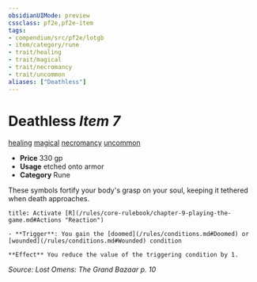 ```yaml
---
obsidianUIMode: preview
cssclass: pf2e,pf2e-item
tags:
- compendium/src/pf2e/lotgb
- item/category/rune
- trait/healing
- trait/magical
- trait/necromancy
- trait/uncommon
aliases: ["Deathless"]
---
```

# Deathless *Item 7*  
[healing](/rules/traits/healing.md)  [magical](/rules/traits/magical.md)  [necromancy](/rules/traits/necromancy.md)  [uncommon](/rules/traits/uncommon.md)  

- **Price** 330 gp
- **Usage** etched onto armor
- **Category** Rune

These symbols fortify your body's grasp on your soul, keeping it tethered when death approaches.

```ad-embed-ability
title: Activate [R](/rules/core-rulebook/chapter-9-playing-the-game.md#Actions "Reaction")

- **Trigger**: You gain the [doomed](/rules/conditions.md#Doomed) or [wounded](/rules/conditions.md#Wounded) condition

**Effect** You reduce the value of the triggering condition by 1.
```

*Source: Lost Omens: The Grand Bazaar p. 10*